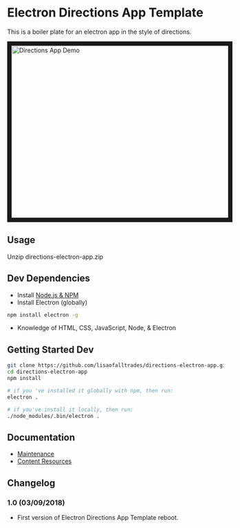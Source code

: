 # Electron Directions App Template
This is a boiler plate for an electron app in the style of directions.

<img src="assets/videos/demo_loop.gif"
alt="Directions App Demo" width="600" height="400" border="10" />

## Usage
Unzip directions-electron-app.zip

## Dev Dependencies
- Install [Node.js & NPM](https://nodejs.org/en/)
- Install Electron (globally)
``` bash
npm install electron -g
```
- Knowledge of HTML, CSS, JavaScript, Node, & Electron

## Getting Started Dev
``` bash
git clone https://github.com/lisaofalltrades/directions-electron-app.git
cd directions-electron-app
npm install

# if you 've installed it globally with npm, then run:
electron .

# if you've install it locally, then run:
./node_modules/.bin/electron .
```

## Documentation
- [Maintenance](/docs/maintenance.md)
- [Content Resources](/docs/links.md)

## Changelog

### 1.0 (03/09/2018)
- First version of Electron Directions App Template reboot.
